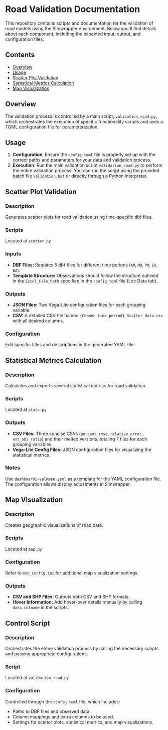 # Road Validation Documentation

This repository contains scripts and documentation for the validation of road models using the Simwrapper environment. Below you'll find details about each component, including the expected input, output, and configuration files.

## Contents

- [Overview](#overview)
- [Usage](#usage)
- [Scatter Plot Validation](#scatter-plot-validation)
- [Statistical Metrics Calculation](#statistical-metrics-calculation)
- [Map Visualization](#map-visualization)

## Overview

The validation process is controlled by a main script, `validation_road.py`, which orchestrates the execution of specific functionality scripts and uses a TOML configuration file for parameterization.

## Usage

1. **Configuration**: Ensure the `config.toml` file is properly set up with the correct paths and parameters for your data and validation process.
2. **Execution**: Run the main validation script `validation_road.py` to perform the entire validation process. You can run the script using the provided batch file `validation.bat` or directly through a Python interpreter.

## Scatter Plot Validation

### Description
Generates scatter plots for road validation using time-specific dbf files.

### Scripts
Located at `scatter.py`

### Inputs
- **DBF Files:** Requires 5 dbf files for different time periods (`AM`, `MD`, `PM`, `EV`, `EA`).
- **Template Structure:** Observations should follow the structure outlined in the `Excel_File_Path` specified in the `config.toml` file (Loc Data tab).

### Outputs
- **JSON Files:** Two Vega-Lite configuration files for each grouping variable.
- **CSV:** A detailed CSV file named `{Chosen_time_period}_Scatter_data.csv` with all desired columns.

### Configuration
Edit specific titles and descriptions in the generated YAML file.

## Statistical Metrics Calculation

### Description
Calculates and exports several statistical metrics for road validation.

### Scripts
Located at `stats.py`

### Outputs
- **CSV Files:** Three concise CSVs (`percent_rmse`, `relative_error`, `est_obs_ratio`) and their melted versions, totaling 7 files for each grouping variables.
- **Vega-Lite Config Files:** JSON configuration files for visualizing the statistical metrics.

### Notes
Use `dashboard1-ValRmse.yaml` as a template for the YAML configuration file. The configuration allows display adjustments in Simwrapper.

## Map Visualization

### Description
Creates geographic visualizations of road data.

### Scripts
Located at `map.py`

### Configuration
Refer to `map_config.ini` for additional map visualization settings.

### Outputs
- **CSV and SHP Files:** Outputs both CSV and SHP formats.
- **Hover Information:** Add hover-over details manually by calling `data.colname` in the scripts.

## Control Script

### Description
Orchestrates the entire validation process by calling the necessary scripts and passing appropriate configurations.

### Script
Located at `validation_road.py`

### Configuration
Controlled through the `config.toml` file, which includes:
- Paths to DBF files and observed data.
- Column mappings and extra columns to be used.
- Settings for scatter plots, statistical metrics, and map visualizations.
